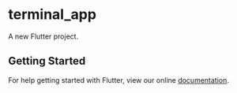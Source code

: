 # terminal_app

A new Flutter project.

## Getting Started

For help getting started with Flutter, view our online
[documentation](https://flutter.io/).
